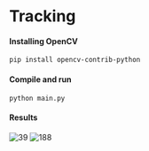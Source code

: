 # Tracking

#### Installing OpenCV
```
pip install opencv-contrib-python
```

#### Compile and run
```
python main.py
```

#### Results

![39](https://user-images.githubusercontent.com/22036337/63797337-43f5fc00-c8de-11e9-8281-c2252adc287c.png)
![188](https://user-images.githubusercontent.com/22036337/63797368-55d79f00-c8de-11e9-9836-31617c369071.png)
